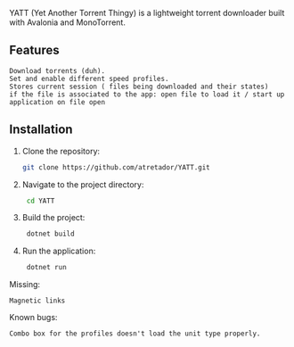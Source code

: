 YATT (Yet Another Torrent Thingy) is a lightweight torrent downloader built with Avalonia and MonoTorrent.

## Features

    Download torrents (duh).
    Set and enable different speed profiles.
    Stores current session ( files being downloaded and their states)
    if the file is associated to the app: open file to load it / start up application on file open

## Installation

1. Clone the repository:
   ```bash
   git clone https://github.com/atretador/YATT.git

2. Navigate to the project directory:
   ```bash
    cd YATT

3. Build the project:
   ```bash
    dotnet build

4. Run the application:
   ```bash
    dotnet run

Missing:

    Magnetic links

Known bugs:

    Combo box for the profiles doesn't load the unit type properly.
